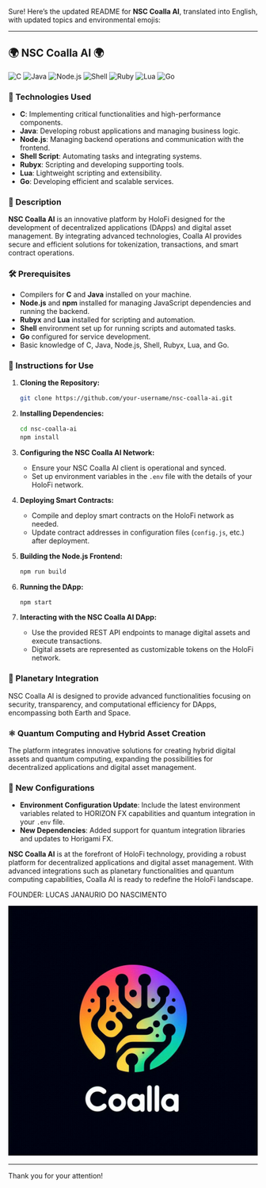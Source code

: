 Sure! Here’s the updated README for **NSC Coalla AI**, translated into English, with updated topics and environmental emojis:

---

## 🌍 NSC Coalla AI 🌍

![C](https://img.shields.io/badge/C-%2300599C.svg?style=for-the-badge&logo=c&logoColor=white)
![Java](https://img.shields.io/badge/java-%23ED8B00.svg?style=for-the-badge&logo=java&logoColor=white)
![Node.js](https://img.shields.io/badge/node.js-%23339933.svg?style=for-the-badge&logo=node.js&logoColor=white)
![Shell](https://img.shields.io/badge/shell_script-%23121011.svg?style=for-the-badge&logo=gnu-bash&logoColor=white)
![Ruby](https://img.shields.io/badge/ruby-%23CC342D.svg?style=for-the-badge&logo=ruby&logoColor=white)
![Lua](https://img.shields.io/badge/lua-%232C2D72.svg?style=for-the-badge&logo=lua&logoColor=white)
![Go](https://img.shields.io/badge/go-%2300ADD8.svg?style=for-the-badge&logo=go&logoColor=white)

### 🌱 Technologies Used

- **C**: Implementing critical functionalities and high-performance components.
- **Java**: Developing robust applications and managing business logic.
- **Node.js**: Managing backend operations and communication with the frontend.
- **Shell Script**: Automating tasks and integrating systems.
- **Rubyx**: Scripting and developing supporting tools.
- **Lua**: Lightweight scripting and extensibility.
- **Go**: Developing efficient and scalable services.

### 🌟 Description

**NSC Coalla AI** is an innovative platform by HoloFi designed for the development of decentralized applications (DApps) and digital asset management. By integrating advanced technologies, Coalla AI provides secure and efficient solutions for tokenization, transactions, and smart contract operations.

### 🛠️ Prerequisites

- Compilers for **C** and **Java** installed on your machine.
- **Node.js** and **npm** installed for managing JavaScript dependencies and running the backend.
- **Rubyx** and **Lua** installed for scripting and automation.
- **Shell** environment set up for running scripts and automated tasks.
- **Go** configured for service development.
- Basic knowledge of C, Java, Node.js, Shell, Rubyx, Lua, and Go.

### 🚀 Instructions for Use

1. **Cloning the Repository:**
   ```sh
   git clone https://github.com/your-username/nsc-coalla-ai.git
   ```

2. **Installing Dependencies:**
   ```sh
   cd nsc-coalla-ai
   npm install
   ```

3. **Configuring the NSC Coalla AI Network:**
   - Ensure your NSC Coalla AI client is operational and synced.
   - Set up environment variables in the `.env` file with the details of your HoloFi network.

4. **Deploying Smart Contracts:**
   - Compile and deploy smart contracts on the HoloFi network as needed.
   - Update contract addresses in configuration files (`config.js`, etc.) after deployment.

5. **Building the Node.js Frontend:**
   ```sh
   npm run build
   ```

6. **Running the DApp:**
   ```sh
   npm start
   ```

7. **Interacting with the NSC Coalla AI DApp:**
   - Use the provided REST API endpoints to manage digital assets and execute transactions.
   - Digital assets are represented as customizable tokens on the HoloFi network.

### 🌌 Planetary Integration

NSC Coalla AI is designed to provide advanced functionalities focusing on security, transparency, and computational efficiency for DApps, encompassing both Earth and Space.

### ⚛️ Quantum Computing and Hybrid Asset Creation

The platform integrates innovative solutions for creating hybrid digital assets and quantum computing, expanding the possibilities for decentralized applications and digital asset management.

### 🔧 New Configurations

- **Environment Configuration Update**: Include the latest environment variables related to HORIZON FX capabilities and quantum integration in your `.env` file.
- **New Dependencies**: Added support for quantum integration libraries and updates to Horigami FX.

**NSC Coalla AI** is at the forefront of HoloFi technology, providing a robust platform for decentralized applications and digital asset management. With advanced integrations such as planetary functionalities and quantum computing capabilities, Coalla AI is ready to redefine the HoloFi landscape.

<p>FOUNDER: LUCAS JANAURIO DO NASCIMENTO</p>

<img src="D.PNG" alt="Hollow Ether Logo">

---

Thank you for your attention!


